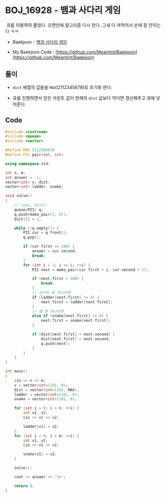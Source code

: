# BOJ_16928 - 뱀과 사다리 게임

&nbsp;큐를 이용하여 풀었다. 오랜만에 알고리즘 다시 한다. 그새 다 까먹어서 손에 잘 안익는다 ㅋㅋ

- Baekjoon - [뱀과 사다리 게임](https://www.acmicpc.net/problem/16928)

- My Baekjoon Code : [https://github.com/Meantint/Baekjoon](https://github.com/Meantint/Baekjoon)

## 풀이

- `dist` 배열의 값들을 `MAX`(2112345678)로 초기화 한다.

- 큐를 진행하면서 얻은 카운트 값이 현재의 `dist` 값보다 작다면 갱신해주고 큐에 넣어준다.

## Code

```cpp
#include <iostream>
#include <queue>
#include <vector>

#define MAX 2112345678
#define PII pair<int, int>

using namespace std;

int n, m;
int answer = -1;
vector<int> v, dist;
vector<int> ladder, snake;

void solve()
{
    // (pos, dist);
    queue<PII> q;
    q.push(make_pair(1, 0));
    dist[1] = 1;

    while (!q.empty()) {
        PII cur = q.front();
        q.pop();

        if (cur.first == 100) {
            answer = cur.second;
            break;
        }
        for (int i = 1; i <= 6; ++i) {
            PII next = make_pair(cur.first + i, cur.second + 1);

            if (next.first > 100) {
                break;
            }
            // 사다리 중 하나라면
            if (ladder[next.first] != 0) {
                next.first = ladder[next.first];
            }
            // 뱀 중 하나라면
            else if (snake[next.first] != 0) {
                next.first = snake[next.first];
            }

            if (dist[next.first] > next.second) {
                dist[next.first] = next.second;
                q.push(next);
            }
        }
    }
}

int main()
{
    cin >> n >> m;
    v = vector<int>(101, 0);
    dist = vector<int>(101, MAX);
    ladder = vector<int>(101, 0);
    snake = vector<int>(101, 0);

    for (int i = 0; i < n; ++i) {
        int v1, v2;
        cin >> v1 >> v2;

        ladder[v1] = v2;
    }
    for (int i = 0; i < m; ++i) {
        int v1, v2;
        cin >> v1 >> v2;

        snake[v1] = v2;
    }

    solve();

    cout << answer << '\n';

    return 0;
}
```
